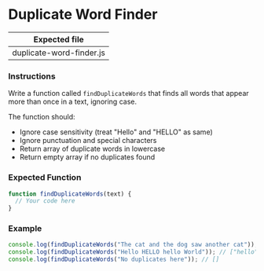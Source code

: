 # Duplicate Word Finder

| Expected file            |
| ------------------------ |
| duplicate-word-finder.js |

### Instructions

Write a function called `findDuplicateWords` that finds all words that appear more than once in a text, ignoring case.

The function should:

- Ignore case sensitivity (treat "Hello" and "HELLO" as same)
- Ignore punctuation and special characters
- Return array of duplicate words in lowercase
- Return empty array if no duplicates found

### Expected Function

```js
function findDuplicateWords(text) {
  // Your code here
}
```

### Example

```js
console.log(findDuplicateWords("The cat and the dog saw another cat")); // ["the", "cat"]
console.log(findDuplicateWords("Hello HELLO hello World")); // ["hello"]
console.log(findDuplicateWords("No duplicates here")); // []
```
